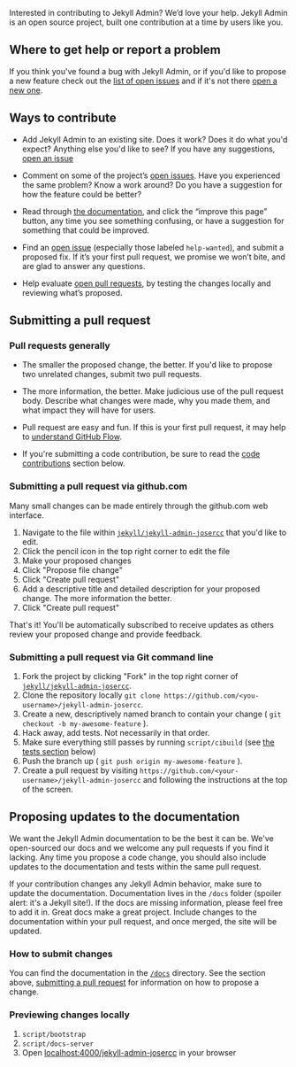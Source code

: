 Interested in contributing to Jekyll Admin? We’d love your help. Jekyll Admin is an open source project, built one contribution at a time by users like you.

## Where to get help or report a problem

If you think you've found a bug with Jekyll Admin, or if you'd like to propose a new feature check out the [list of open issues](https://github.com/jekyll/jekyll-admin-josercc/issues) and if it's not there [open a new one](https://github.com/jekyll/jekyll-admin-josercc).

## Ways to contribute

* Add Jekyll Admin to an existing site. Does it work? Does it do what you'd expect? Anything else you'd like to see? If you have any suggestions, [open an issue](https://github.com/jekyll/jekyll-admin-josercc/issues/new)

* Comment on some of the project’s [open issues](https://github.com/jekyll/jekyll-admin-josercc/issues/). Have you experienced the same problem? Know a work around? Do you have a suggestion for how the feature could be better?

* Read through [the documentation](http://jekyll.github.com/jekyll-admin-josercc), and click the “improve this page” button, any time you see something confusing, or have a suggestion for something that could be improved.

* Find an [open issue](https://github.com/jekyll/jekyll-admin-josercc/issues/) (especially those labeled `help-wanted`), and submit a proposed fix. If it’s your first pull request, we promise we won’t bite, and are glad to answer any questions.

* Help evaluate [open pull requests](https://github.com/jekyll/jekyll-admin-josercc/pulls/), by testing the changes locally and reviewing what’s proposed.

## Submitting a pull request

### Pull requests generally

* The smaller the proposed change, the better. If you'd like to propose two unrelated changes, submit two pull requests.

* The more information, the better. Make judicious use of the pull request body. Describe what changes were made, why you made them, and what impact they will have for users.

* Pull request are easy and fun. If this is your first pull request, it may help to [understand GitHub Flow](https://guides.github.com/introduction/flow/).

* If you're submitting a code contribution, be sure to read the [code contributions](#code-contributions) section below.

### Submitting a pull request via github.com

Many small changes can be made entirely through the github.com web interface.

1. Navigate to the file within [`jekyll/jekyll-admin-josercc`](https://github.com/jekyll/jekyll-admin-josercc) that you'd like to edit.
2. Click the pencil icon in the top right corner to edit the file
3. Make your proposed changes
4. Click "Propose file change"
5. Click "Create pull request"
6. Add a descriptive title and detailed description for your proposed change. The more information the better.
7. Click "Create pull request"

That's it! You'll be automatically subscribed to receive updates as others review your proposed change and provide feedback.

### Submitting a pull request via Git command line

1. Fork the project by clicking "Fork" in the top right corner of [`jekyll/jekyll-admin-josercc`](https://github.com/jekyll/jekyll-admin-josercc).
2. Clone the repository locally `git clone https://github.com/<you-username>/jekyll-admin-josercc`.
3. Create a new, descriptively named branch to contain your change ( `git checkout -b my-awesome-feature` ).
4. Hack away, add tests. Not necessarily in that order.
5. Make sure everything still passes by running `script/cibuild` (see [the tests section](#running-tests-locally) below)
6. Push the branch up ( `git push origin my-awesome-feature` ).
7. Create a pull request by visiting `https://github.com/<your-username>/jekyll-admin-josercc` and following the instructions at the top of the screen.

## Proposing updates to the documentation

We want the Jekyll Admin documentation to be the best it can be. We've open-sourced our docs and we welcome any pull requests if you find it lacking. Any time you propose a code change, you should also include updates to the documentation and tests within the same pull request.

If your contribution changes any Jekyll Admin behavior, make sure to update the documentation. Documentation lives in the `/docs` folder (spoiler alert: it's a Jekyll site!). If the docs are missing information, please feel free to add it in. Great docs make a great project. Include changes to the documentation within your pull request, and once merged, the site will be updated.

### How to submit changes

You can find the documentation in the [`/docs`](https://github.com/jekyll/jekyll-admin-josercc/tree/master/docs) directory. See the section above, [submitting a pull request](#submitting-a-pull-request) for information on how to propose a change.

### Previewing changes locally

1. `script/bootstrap`
2. `script/docs-server`
3. Open [localhost:4000/jekyll-admin-josercc](http://localhost:4000/jekyll-admin-josercc) in your browser
